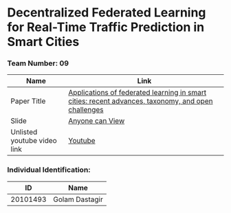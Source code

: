 # Decentralized Federated Learning for Real-Time Traffic Prediction in Smart Cities

### Team Number: 09

| Name | Link |
| --- | --- |
| Paper Title | [Applications of federated learning in smart cities: recent advances, taxonomy, and open challenges](https://www.tandfonline.com/doi/epdf/10.1080/09540091.2021.1936455?needAccess=true&role=button)|
| Slide | [Anyone can View](https://docs.google.com/presentation/d/1KrE4AKoESWqoAIFvWO0YpLaMwIte3vSwR8bbsjfGM7k/edit?usp=sharing) |
| Unlisted youtube video link | [Youtube](https://youtu.be/mv3Gl9KNKjE) |



### Individual Identification:

| ID | Name |
| :---: | :---: |
| 20101493 | Golam Dastagir |

